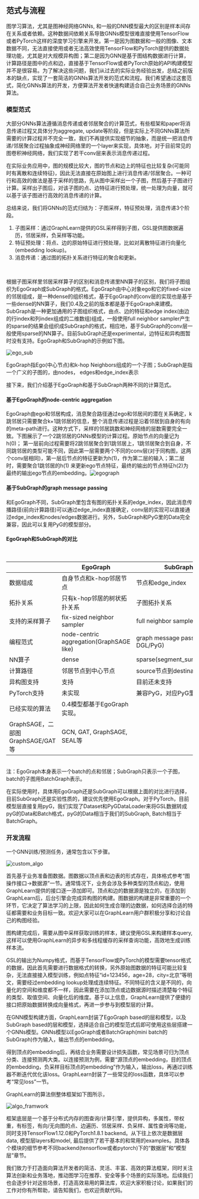 ## 范式与流程

图学习算法，尤其是图神经网络GNNs, 和一般的DNN模型最大的区别是样本间存在关系或者依赖。这种数据间依赖关系导致GNNs模型很难直接使用TensorFlow或者PyTorch这样的深度学习引擎来开发。第一是因为图数据和一般的图像、文本数据不同，无法直接使用或者无法高效使用TensorFlow和PyTorch提供的数据处理功能，尤其是对大规模异构图；第二是因为GNN是基于图结构数据进行计算，计算路径是图中的点和边，直接基于TensorFlow或者PyTorch原始的API构建模型并不是很容易。为了解决这些问题，我们从过去的实际业务经验出发，总结之前版本的缺点，实现了一套简洁的GNNs算法开发的范式和流程。我们希望通过这套范式，简化GNNs算法的开发，方便算法开发者快速构建适合自己业务场景的GNNs算法。




### 模型范式
大部分GNNs算法遵循消息传递或者邻居聚合的计算范式，有些框架和paper将消息传递过程又具体分为aggregate, update等阶段，但是实际上不同GNNs算法所需要的计算过程并不完全一致，我们不再提供实现细节的抽象，而是统一把消息传递/邻居聚合过程抽象成神经网络里的一个layer来实现，具体地，对于目前常见的图卷积神经网络，我们实现了若干conv层来表示消息传递过程。
​

在实际业务应用中，图的规模比较大，图的节点和边上的特征也比较复杂(可能同时有离散和连续特征)，因此无法直接在原始图上进行消息传递/邻居聚合。一种可行和高效的做法是基于采样的思路，先从图中采样出一个子图，然后基于子图进行计算。采样出子图后，对该子图的点、边特征进行预处理，统一处理为向量，就可以基于该子图进行高效的消息传递的计算。
​

总结来说，我们将GNNs的范式归结为：子图采样，特征预处理，消息传递3个阶段。

1. 子图采样：通过GraphLearn提供的GSL采样得到子图，GSL提供图数据遍历，邻居采样，负采样等功能。
1. 特征预处理：将点、边的原始特征进行预处理，比如对离散特征进行向量化(embedding lookup)。
1. 消息传递：通过图的拓扑关系进行特征的聚合和更新。

​

根据子图采样里邻居采样算子的区别和消息传递里NN算子的区别，我们将子图组织为EgoGraph或SubGraph的格式。EgoGraph由中心对象ego和它的fixed-size的邻居组成，是一种dense的组织格式，基于EgoGraph的conv层的实现也是基于一些dense的NN算子，我们0.4及之前的版本都是基于EgoGraph来建模。SubGraph是一种更加通用的子图组织格式，由点、边的特征和edge index(由边的行index和列index组成的二维数组)组成，一般使用full neighbor sampler产生的sparse的结果会组织成SubGraph的格式，相应地，基于SubGraph的conv层一般使用sparse的NN算子。目前SubGraph还是experimental，边特征和异构图暂时没有支持。EgoGraph和SubGraph的示例如下图。

![ego_sub](../../images/ego_sub.png)

EgoGraph指Ego(中心节点)和k-hop Neighbors组成的一个子图；SubGraph是指一个广义的子图的，由nodes， edges和edge_index表示
 
接下来，我们介绍基于EgoGraph和基于SubGraph两种不同的计算范式。
​

#### 基于EgoGraph的node-centric aggregation
EgoGraph由ego和邻居构成，消息聚合路径通过ego和邻居间的潜在关系确定，k跳邻居只需要聚合k+1跳邻居的信息，整个消息传递过程是沿着邻居到自身的有向的meta-path进行。这种方式下，采样的邻居跳数和神经网络的层数需要完全一致。下图展示了一个2跳邻居的GNNs模型的计算过程。原始节点的向量记为h(0)； 第一层前向过程需要将2跳邻居聚合到1跳邻居上，1跳邻居聚合到自身，不同跳邻居的类型可能不同，因此第一层需要两个不同的conv层(对于同构图，这两个conv层相同)，第一层后节点的特征更新为h(1)，作为第二层的输入；第二层时，需要聚合1跳邻居的h(1) 来更新ego节点特征，最终的输出的节点特征h(2)为最终的输出ego节点的embedding。
​
![egograph](../../images/egograph.png)
​

#### 基于SubGraph的graph message passing
和EgoGraph不同，SubGraph里包含有图的拓扑关系的edge_index，因此消息传播路径(前向计算路径)可以通过edge_index直接确定，conv层的实现可以直接通过edge_index和nodes/edges数据进行。另外，SubGraph和PyG里的Data完全兼容，因此可以复用PyG的模型部分。


#### EgoGraph和SubGraph的对比
<br />

|  | EgoGraph | SubGraph |
| --- | --- | --- |
| 数据组成 | 自身节点和k-hop邻居节点 | 节点和edge_index |
| 拓扑关系 | 只有k-hop邻居的树状拓扑关系 | 子图拓扑关系 |
| 支持的采样算子 | fix-sized neighbor sampler | full neighbor sampler |
| 编程范式 | node-centric aggregation(GraphSAGE like) | graph message passing(like DGL/PyG) |
| NN算子 | dense | sparse(segment_sum/mean...) |
| 计算路径 | 邻居节点到中心节点 | source节点到destination节点 |
| 异构图支持 | 支持 | 目前还未支持 |
| PyTorch支持 | 未实现 | 兼容PyG，对应PyG里的Data |
| 已经实现的算法 | 0.4模型都基于EgoGraph实现。
GraphSAGE，二部图GraphSAGE/GAT等 | GCN, GAT, GraphSAGE, SEAL等 |

<br />
注：EgoGraph本身表示一个batch的点和邻居；SubGraph只表示一个子图，batch的子图用BatchGraph表示。


在实际使用时，具体用EgoGraph还是SubGraph可以根据上面的对比进行选择，目前SubGraph还是实验性质的，建议优先使用EgoGraph。对于PyTorch，目前模型层直接复用pyG，我们实现了Dataset和PyGDataLoader来将GSL数据转成pyG的Data和Batch格式，pyG的Data相当于我们的SubGraph, Batch相当于BatchGraph。


### 开发流程


一个GNN训练/预测任务，通常包含以下步骤。

![custom_algo](../../images/custom_algo.png)

首先基于业务准备图数据。图数据以顶点表和边表的形式存在，具体格式参考“图操作接口->数据源”一节。通常情况下，业务会涉及多种类型的顶点和边，使用GraphLearn提供的接口逐一添加即可。顶点和边的数据源是独立的，在添加到GraphLearn后，后台引擎会完成异构图的构建。图数据的构建是非常重要的一个环节，它决定了算法学习的上限，因此如何生成合理的边数据，如何选择合适的特征都需要和业务目标一致。欢迎大家可以在GraphLearn用户群积极分享和讨论自己的构图经验。


图构建完成后，需要从图中采样获取训练的样本，建议使用GSL来构建样本query, 这样可以使用GraphLearn的异步和多线程缓存的采样查询功能，高效地生成训练样本流。


GSL的输出为Numpy格式，而基于TensorFlow或PyTorch的模型需要tensor格式的数据，因此首先需要进行数据格式的转换，另外原始图数据的特征可能比较复杂，无法直接接入模型训练，例如点特征“id=123456，age=28，city=北京”等明文，需要经过embedding lookup处理成连续特征。不同特征的含义是不同的，向量化的空间和维度都不一样，因此需要在添加顶点或边数据源时描述清楚每个特征的类型、取值空间、向量化后的维度。基于以上信息，GraphLearn提供了便捷的接口把原始数据转换成向量格式，再进一步参与到模型层的计算。
​

在GNN模型构建方面，GraphLearn封装了EgoGraph based的层和模型，以及SubGraph based的层和模型，选择适合自己的模型范式后即可使用这些层搭建一个GNNs模型。GNNs模型以EgoGraph或者BatchGraph(mini batch的SubGraph)作为输入，输出节点的embedding。


得到顶点的embedding后，再结合业务需要设计损失函数，常见场景可归为顶点分类、连接预测两大类。以连接预测为例，需要“源顶点的embedding，目的顶点的embedding，负采样目标顶点的embedding”作为输入，输出loss，再通过训练器不断迭代优化该loss。GraphLearn封装了一些常见的loss函数，具体可以参考“常见loss”一节。
​

GraphLearn的算法侧整体框架如下图所示，

![algo_framwork](../../images/algo_framwork.png)


框架底层是一个基于分布式内存的图查询/计算引擎，提供异构，多属性，带权重，有标签，有向/无向图的点、边遍历、邻居采样、负采样、属性查询等功能，同时支持TensorFlow1.12.0和PyTorch1.8.1 backend。从下往上依次是数据层data, 模型层layers和model, 最后提供了若干基本的和常用的examples。具体各个模块的细节参考不同backend(tensorflow或者pytorch)下的“数据层”和“模型层”章节。
​

我们致力于打造面向算法开发者的简洁、灵活、丰富、高效的算法框架，同时关注算法创新和业务落地，推动图学习在推荐、安全等多个场景的实际落地。后续我们也会逐步针对这些场景，打造高效易用的算法库，欢迎大家积极讨论，如果我们的工作对你有所帮助，请告知我们，也欢迎贡献代码。

